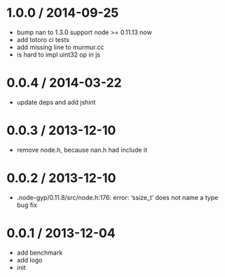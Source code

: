
1.0.0 / 2014-09-25
==================

 * bump nan to 1.3.0 support node >= 0.11.13 now
 * add totoro ci tests
 * add missing line to murmur.cc
 * is hard to impl uint32 op in js

0.0.4 / 2014-03-22 
==================

  * update deps and add jshint

0.0.3 / 2013-12-10 
==================

  * remove node.h, because nan.h had include it

0.0.2 / 2013-12-10 
==================

  * .node-gyp/0.11.8/src/node.h:176: error: ‘ssize_t’ does not name a type bug fix

0.0.1 / 2013-12-04 
==================

  * add benchmark
  * add logo
  * init
